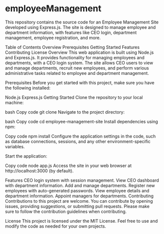 # employeeManagement

This repository contains the source code for an Employee Management Site developed using Express.js. The site is designed to manage employee and department information, with features like CEO login, department management, employee registration, and more.

Table of Contents
Overview
Prerequisites
Getting Started
Features
Contributing
License
Overview
This web application is built using Node.js and Express.js. It provides functionality for managing employees and departments, with a CEO login system. The site allows CEO users to view and manage departments, recruit new employees, and perform various administrative tasks related to employee and department management.

Prerequisites
Before you get started with this project, make sure you have the following installed:

Node.js
Express.js
Getting Started
Clone the repository to your local machine:

bash
Copy code
git clone <repository-url>
Navigate to the project directory:

bash
Copy code
cd employee-management-site
Install dependencies using npm:

Copy code
npm install
Configure the application settings in the code, such as database connections, sessions, and any other environment-specific variables.

Start the application:

Copy code
node app.js
Access the site in your web browser at http://localhost:3000 (by default).

Features
CEO login system with session management.
View CEO dashboard with department information.
Add and manage departments.
Register new employees with auto-generated passwords.
View employee details and department information.
Appoint managers for departments.
Contributing
Contributions to this project are welcome. You can contribute by opening issues, providing suggestions, or submitting pull requests. Please make sure to follow the contribution guidelines when contributing.

License
This project is licensed under the MIT License. Feel free to use and modify the code as needed for your own projects.
